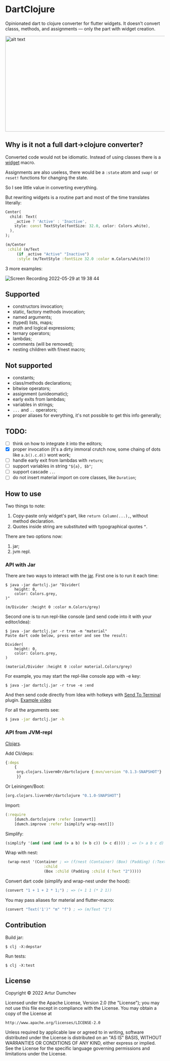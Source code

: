 # DartClojure

Opinionated dart to clojure converter for flutter widgets. 
It doesn't convert classs, methods, and assignments —
only the part with widget creation.

<img src="https://github.com/Liverm0r/DartClojure/blob/main/resources/Screenshot%202022-05-28%20at%2020.11.09.png" alt="alt text" width="632" height="302">

## Why is it  not a full dart->clojure converter?

Converted code would not be idiomatic. Instead of using classes there is 
a [widget][1] macro. 

Assignments are also useless, there would be a `:state` atom
and `swap!` or `reset!` functions for changing the state.

So I see little value in converting everything.

But rewriting widgets is a routine part and most of the time 
translates literally:

```dart 
Center(
  child: Text(
    _active ? 'Active' : 'Inactive',
    style: const TextStyle(fontSize: 32.0, color: Colors.white),
  ),
);
```

```clojure
(m/Center
 :child (m/Text
     (if _active "Active" "Inactive")
     :style (m/TextStyle :fontSize 32.0 :color m.Colors/white)))
```

3 more examples:

![Screen Recording 2022-05-29 at 19 38 44](https://user-images.githubusercontent.com/14236531/170881526-82983262-fd41-45e4-a90d-270859431890.gif)


## Supported

- constructors invocation;
- static, factory methods invocation;
- named arguments;
- (typed) lists, maps;
- math and logical expressions;
- ternary operators;
- lambdas;
- comments (will be removed);
- nesting children with f/nest macro;

## Not supported

- constants;
- class/methods declarations;
- bitwise operators;
- assignment (unideomatic);
- early exits from lambdas;
- variables in strings;
- `...` and `..` operators;
- proper aliases for everything, it's not possible to get this info generally;

## TODO:

- [ ] think on how to integrate it into the editors;
- [X] proper invocation (it's a dirty immoral crutch now, some chaing of dots like
`a.b().c.d()` wont work;
- [ ] handle early exit from lambdas with `return`;
- [ ] support variables in string `"${a}, $b"`;
- [ ] support cascade `..`.
- [ ] do not insert material import on core classes, like `Duration`;

## How to use

Two things to note:

1. Copy-paste only widget's part, like `return Column(...),`, without method
declaration.
2. Quotes inside string are substituted with typographical quotes `“`. 

There are two options now: 
1. jar; 
2. jvm repl.

### API with Jar

There are two ways to interact with the [jar][4]. First one is to run it each time:

```
$ java -jar dartclj.jar "Divider(        
    height: 0,
    color: Colors.grey,
)"       

(m/Divider :height 0 :color m.Colors/grey)
```

Second one is to run repl-like console (and send code into it with your editor/idea):
```
$ java -jar dartclj.jar -r true -m "material"
Paste dart code below, press enter and see the result:

Divider(        
    height: 0,
    color: Colors.grey,
)

(material/Divider :height 0 :color material.Colors/grey)
```

For example, you may start the repl-like console app with -e key: 
```
$ java -jar dartclj.jar -r true -e :end
```
And then send code directly from Idea with hotkeys with 
[Send To Terminal][3] plugin. [Example video](https://youtu.be/b5M-d_CYH6w)


For all the arguments see:
```bash
$ java -jar dartclj.jar -h
```

### API from JVM-repl

[Clojars][2].

Add Cli/deps:
```clojure
{:deps 
    {
     org.clojars.liverm0r/dartclojure {:mvn/version "0.1.3-SNAPSHOT"}
     }}
```

Or Leiningen/Boot: 
```clojure
[org.clojars.liverm0r/dartclojure "0.1.0-SNAPSHOT"]
```

Import:
```clojure
(:require
    [dumch.dartclojure :refer [convert]]
    [dumch.improve :refer [simplify wrap-nest]])
```

Simplify:
```clojure
(simplify '(and (and (and (> a b) (> b c)) (> c d)))) ; => (> a b c d)
```

Wrap with nest:
```clojure
 (wrap-nest '(Container ; => (f/nest (Container) (Box) (Padding) (:Text "2")) 
                 :child 
                 (Box :child (Padding :child (:Text "2")))))
```

Convert dart code (simplify and wrap-nest under the hood):
```clojure
(convert "1 + 1 + 2 * 1;") ; => (+ 1 1 (* 2 1))
```

You may pass aliases for material and flutter-macro:
```clojure
(convert "Text('1')" "m" "f") ; => (m/Text "1")
```

## Contribution

Build jar:
  
    $ clj -X:depstar

Run tests:

    $ clj -X:test

## License

Copyright © 2022 Artur Dumchev

Licensed under the Apache License, Version 2.0 (the "License");
you may not use this file except in compliance with the License.
You may obtain a copy of the License at

    http://www.apache.org/licenses/LICENSE-2.0

Unless required by applicable law or agreed to in writing, software
distributed under the License is distributed on an "AS IS" BASIS,
WITHOUT WARRANTIES OR CONDITIONS OF ANY KIND, either express or implied.
See the License for the specific language governing permissions and
limitations under the License.

[1]: https://github.com/Tensegritics/ClojureDart/blob/main/doc/flutter-helpers.md#widget-macro
[2]: https://clojars.org/org.clojars.liverm0r/dartclojure/versions/0.1.3-SNAPSHOT
[3]: https://plugins.jetbrains.com/plugin/9409-send-to-terminal
[4]: https://github.com/Liverm0r/DartClojure/releases/tag/0.1.3
